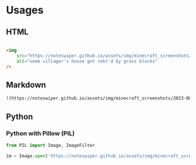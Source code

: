 # Usages

## HTML

```html

<img
    src="https://noteswiper.github.io/assets/img/minecraft_screenshots/2023-08-16_19.54.01.png"
    alt="some villager's house got rekt'd by grass blocks"
/>
```

## Markdown

```markdown
!(https://noteswiper.github.io/assets/img/minecraft_screenshots/2023-08-16_19.54.01.png)[some villager's house got rekt'd by grass blocks]
```

## Python

### Python with Pillow (PIL)

```python
from PIL import Image, ImageFilter

im = Image.open('https://noteswiper.github.io/assets/img/minecraft_screenshots/yyyy-MM-dd_HH.mm.ss.png')
```
